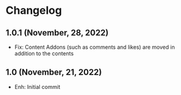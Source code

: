 Changelog
=========

1.0.1 (November, 28, 2022)
--------------------
- Fix: Content Addons (such as comments and likes) are moved in addition to the contents

1.0 (November, 21, 2022)
--------------------
- Enh: Initial commit